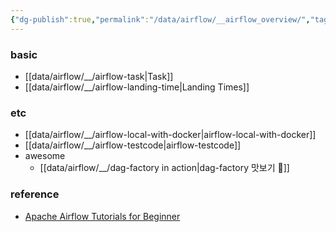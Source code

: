 ```yaml
---
{"dg-publish":true,"permalink":"/data/airflow/__airflow_overview/","tags":["airflow","overview"],"dgShowBacklinks":false,"created":"","updated":""}
---
```



### basic
- [[data/airflow/__/airflow-task\|Task]]
- [[data/airflow/__/airflow-landing-time\|Landing Times]]

### etc
- [[data/airflow/__/airflow-local-with-docker\|airflow-local-with-docker]]
- [[data/airflow/__/airflow-testcode\|airflow-testcode]]
- awesome
	- [[data/airflow/__/dag-factory in action\|dag-factory 맛보기 🤤]]

### reference
- [Apache Airflow Tutorials for Beginner](https://heumsi.github.io/apache-airflow-tutorials-for-beginner/)